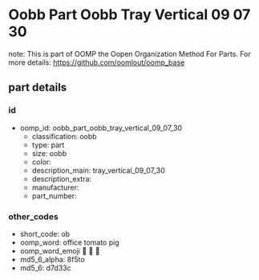 # Oobb Part Oobb Tray Vertical 09 07 30  

note: This is part of OOMP the Oopen Organization Method For Parts. For more details: https://github.com/oomlout/oomp_base

##  part details





### id
* oomp_id: oobb_part_oobb_tray_vertical_09_07_30
  * classification: oobb
  * type: part
  * size: oobb
  * color: 
  * description_main: tray_vertical_09_07_30
  * description_extra: 
  * manufacturer: 
  * part_number: 

### other_codes
* short_code: ob
* oomp_word: office tomato pig
* oomp_word_emoji :office: :tomato: :pig:
* md5_6_alpha: 8f5to
* md5_6: d7d33c